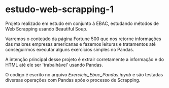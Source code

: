 # estudo-web-scrapping-1
Projeto realizado em estudo em conjunto à EBAC, estudando métodos de Web Scrapping usando Beautiful Soup.

Varremos o conteúdo da página Fortune 500 que nos retorne informações das maiores empresas americanas e fazemos leituras e tratamentos até conseguirmos executar alguns exercícios simples no Pandas.

A intenção principal desse projeto é extrair corretamente a informação e do HTML até ele ser 'trabalhável' usando Pandas.

O código é escrito no arquivo *Exercicio_Ebac_Pandas.ipynb*
e são testadas diversas operações com Pandas após o processo de Scrapping.
